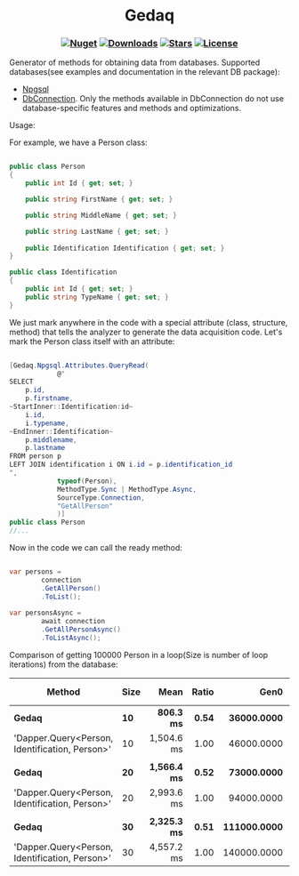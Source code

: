 <h1 align="center">
  <a>Gedaq</a>
</h1>

<h3 align="center">

  [![Nuget](https://img.shields.io/nuget/v/Gedaq?logo=Gedaq)](https://www.nuget.org/packages/Gedaq/)
  [![Downloads](https://img.shields.io/nuget/dt/Gedaq.svg)](https://www.nuget.org/packages/Gedaq/)
  [![Stars](https://img.shields.io/github/stars/SoftStoneDevelop/Gedaq?color=brightgreen)](https://github.com/SoftStoneDevelop/Gedaq/stargazers)
  [![License](https://img.shields.io/badge/license-MIT-blue.svg)](LICENSE)

</h3>

Generator of methods for obtaining data from databases.
Supported databases(see examples and documentation in the relevant DB package):<br>
- [Npgsql](https://github.com/SoftStoneDevelop/Gedaq.Npgsql)<br>
- [DbConnection](). Only the methods available in DbConnection do not use database-specific features and methods and optimizations.

Usage:

For example, we have a Person class:
```C#

public class Person
{
    public int Id { get; set; }

    public string FirstName { get; set; }

    public string MiddleName { get; set; }

    public string LastName { get; set; }
    
    public Identification Identification { get; set; }
}

public class Identification
{
    public int Id { get; set; }
    public string TypeName { get; set; }
}

```
We just mark anywhere in the code with a special attribute (class, structure, method) that tells the analyzer to generate the data acquisition code.
Let's mark the Person class itself with an attribute:

```C#

[Gedaq.Npgsql.Attributes.QueryRead(
            @"
SELECT 
    p.id,
    p.firstname,
~StartInner::Identification:id~
    i.id,
    i.typename,
~EndInner::Identification~
    p.middlename,
    p.lastname
FROM person p
LEFT JOIN identification i ON i.id = p.identification_id
",
            typeof(Person),
            MethodType.Sync | MethodType.Async,
            SourceType.Connection,
            "GetAllPerson"
            )]
public class Person
//...

```

Now in the code we can call the ready method:
```C#

var persons = 
        connection
        .GetAllPerson()
        .ToList();
        
var personsAsync = 
        await connection
        .GetAllPersonAsync()
        .ToListAsync();

```

Comparison of getting 100000 Person in a loop(Size is number of loop iterations) from the database:


|                                         Method | Size |       Mean | Ratio |        Gen0 |        Gen1 |       Gen2 | Allocated | Alloc Ratio |
|----------------------------------------------- |----- |-----------:|------:|------------:|------------:|-----------:|----------:|------------:|
|                                          **Gedaq** |   **10** |   **806.3 ms** |  **0.54** |  **36000.0000** |  **35000.0000** | **13000.0000** | **237.46 MB** |        **0.83** |
| &#39;Dapper.Query&lt;Person, Identification, Person&gt;&#39; |   10 | 1,504.6 ms |  1.00 |  46000.0000 |  45000.0000 | 14000.0000 | 287.05 MB |        1.00 |
|                                                |      |            |       |             |             |            |           |             |
|                                          **Gedaq** |   **20** | **1,566.4 ms** |  **0.52** |  **73000.0000** |  **72000.0000** | **27000.0000** | **474.93 MB** |        **0.83** |
| &#39;Dapper.Query&lt;Person, Identification, Person&gt;&#39; |   20 | 2,993.6 ms |  1.00 |  94000.0000 |  93000.0000 | 30000.0000 | 574.12 MB |        1.00 |
|                                                |      |            |       |             |             |            |           |             |
|                                          **Gedaq** |   **30** | **2,325.3 ms** |  **0.51** | **111000.0000** | **110000.0000** | **43000.0000** |  **712.4 MB** |        **0.83** |
| &#39;Dapper.Query&lt;Person, Identification, Person&gt;&#39; |   30 | 4,557.2 ms |  1.00 | 140000.0000 | 139000.0000 | 44000.0000 | 861.15 MB |        1.00 |
